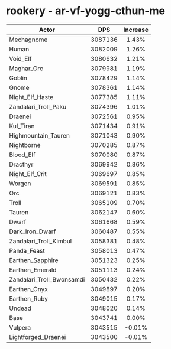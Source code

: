 # rookery - ar-vf-yogg-cthun-me
| Actor | DPS | Increase |
|---|:---:|:---:|
|Mechagnome|3087136|1.43%|
|Human|3082009|1.26%|
|Void_Elf|3080632|1.21%|
|Maghar_Orc|3079981|1.19%|
|Goblin|3078429|1.14%|
|Gnome|3078361|1.14%|
|Night_Elf_Haste|3077385|1.11%|
|Zandalari_Troll_Paku|3074396|1.01%|
|Draenei|3072561|0.95%|
|Kul_Tiran|3071434|0.91%|
|Highmountain_Tauren|3071043|0.90%|
|Nightborne|3070285|0.87%|
|Blood_Elf|3070080|0.87%|
|Dracthyr|3069942|0.86%|
|Night_Elf_Crit|3069697|0.85%|
|Worgen|3069591|0.85%|
|Orc|3069121|0.83%|
|Troll|3065109|0.70%|
|Tauren|3062147|0.60%|
|Dwarf|3061668|0.59%|
|Dark_Iron_Dwarf|3060487|0.55%|
|Zandalari_Troll_Kimbul|3058381|0.48%|
|Panda_Feast|3058013|0.47%|
|Earthen_Sapphire|3051323|0.25%|
|Earthen_Emerald|3051113|0.24%|
|Zandalari_Troll_Bwonsamdi|3050432|0.22%|
|Earthen_Onyx|3049897|0.20%|
|Earthen_Ruby|3049015|0.17%|
|Undead|3048020|0.14%|
|Base|3043741|0.00%|
|Vulpera|3043515|-0.01%|
|Lightforged_Draenei|3043500|-0.01%|
